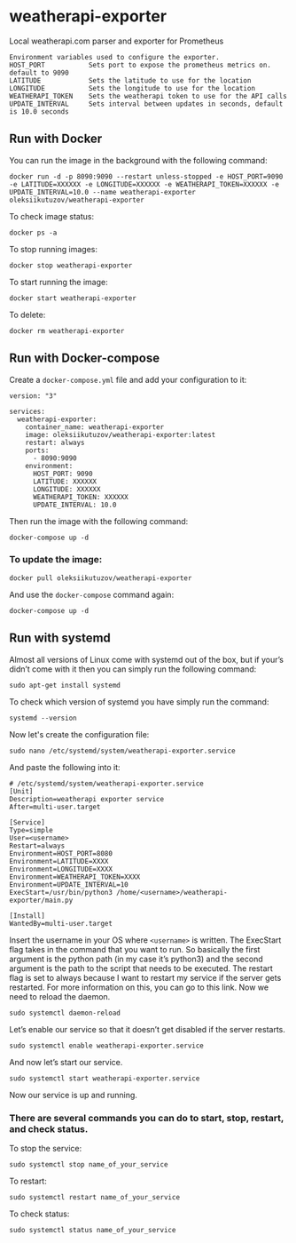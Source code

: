 # weatherapi-exporter
Local weatherapi.com parser and exporter for Prometheus

```
Environment variables used to configure the exporter.
HOST_PORT           Sets port to expose the prometheus metrics on. default to 9090
LATITUDE            Sets the latitude to use for the location
LONGITUDE           Sets the longitude to use for the location
WEATHERAPI_TOKEN    Sets the weatherapi token to use for the API calls
UPDATE_INTERVAL     Sets interval between updates in seconds, default is 10.0 seconds
```

## Run with Docker

You can run the image in the background with the following command:
```
docker run -d -p 8090:9090 --restart unless-stopped -e HOST_PORT=9090 -e LATITUDE=XXXXXX -e LONGITUDE=XXXXXX -e WEATHERAPI_TOKEN=XXXXXX -e UPDATE_INTERVAL=10.0 --name weatherapi-exporter oleksiikutuzov/weatherapi-exporter
```

To check image status:
```
docker ps -a
```

To stop running images:
```
docker stop weatherapi-exporter
```

To start running the image:
```
docker start weatherapi-exporter
```

To delete:
```
docker rm weatherapi-exporter
```
## Run with Docker-compose

Create a `docker-compose.yml` file and add your configuration to it:

```
version: "3"

services:
  weatherapi-exporter:
    container_name: weatherapi-exporter
    image: oleksiikutuzov/weatherapi-exporter:latest
    restart: always
    ports:
      - 8090:9090
    environment:
      HOST_PORT: 9090
      LATITUDE: XXXXXX
      LONGITUDE: XXXXXX
      WEATHERAPI_TOKEN: XXXXXX
      UPDATE_INTERVAL: 10.0
```

Then run the image with the following command:

```
docker-compose up -d
```
### To update the image:

```
docker pull oleksiikutuzov/weatherapi-exporter
```

And use the `docker-compose` command again:

```
docker-compose up -d
```

## Run with systemd

Almost all versions of Linux come with systemd out of the box, but if your’s didn’t come with it then you can simply run the following command:
```
sudo apt-get install systemd
```

To check which version of systemd you have simply run the command:
```
systemd --version
```

Now let's create the configuration file:
```
sudo nano /etc/systemd/system/weatherapi-exporter.service
```

And paste the following into it:
```
# /etc/systemd/system/weatherapi-exporter.service
[Unit]
Description=weatherapi exporter service
After=multi-user.target

[Service]
Type=simple
User=<username>
Restart=always
Environment=HOST_PORT=8080
Environment=LATITUDE=XXXX
Environment=LONGITUDE=XXXX
Environment=WEATHERAPI_TOKEN=XXXX
Environment=UPDATE_INTERVAL=10
ExecStart=/usr/bin/python3 /home/<username>/weatherapi-exporter/main.py

[Install]
WantedBy=multi-user.target
```

Insert the username in your OS where `<username>` is written. The ExecStart flag takes in the command that you want to run. So basically the first argument is the python path (in my case it’s python3) and the second argument is the path to the script that needs to be executed. The restart flag is set to always because I want to restart my service if the server gets restarted. For more information on this, you can go to this link. Now we need to reload the daemon.
```
sudo systemctl daemon-reload
```

Let’s enable our service so that it doesn’t get disabled if the server restarts.
```
sudo systemctl enable weatherapi-exporter.service
```

And now let’s start our service.
```
sudo systemctl start weatherapi-exporter.service
```

Now our service is up and running.

### There are several commands you can do to start, stop, restart, and check status.

To stop the service:
```
sudo systemctl stop name_of_your_service
```
To restart:
```
sudo systemctl restart name_of_your_service
```

To check status:
```
sudo systemctl status name_of_your_service
```

